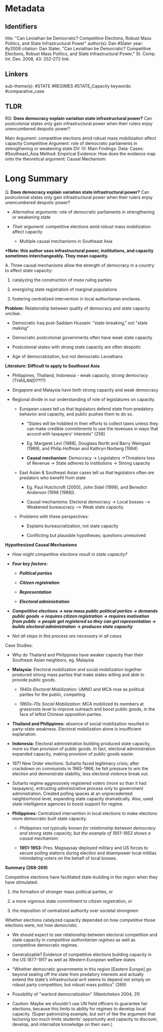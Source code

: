 # Metadata
## Identifiers
title: "Can Leviathan be Democratic? Competitive Elections, Robust Mass Politics, and State Infrastructural Power"
author(s): Dan #Slater
year: #y2008
citation: Dan Slater, "Can Leviathan be Democratic? Competitive Elections, Robust
Mass Politics, and State Infrastructural Power," St. Comp. Int. Dev.
2008, 43: 252-272
link: 

## Linkers

sub-theme(s): #STATE #REGIMES #STATE_Capacity
keywords: #comparative_case 

## TLDR

RQ: **Does democracy explain variation state infrastructural power?** Can
postcolonial states only gain infrastructural power when their rulers
enjoy unencumbered despotic power?

Main Argument: competitive elections amid robust mass mobilization affect capacity
Competitive Argument: role of democratic parliaments in strengthening or weakening state
DV:
IV:
Main Findings:
Data:
Cases: #Southeast_Asia 
Method:
Empirical Evidence: 
How does the evidence map onto the theoretical argument: 
Causal Mechanism: 
# Long Summary

Q. **Does democracy explain variation state infrastructural power?** Can
postcolonial states only gain infrastructural power when their rulers
enjoy unencumbered despotic power?

-   *Alternative arguments*: role of democratic parliaments in
    strengthening or weakening state

-   *Their argument:* competitive elections amid robust mass
    mobilization affect capacity

    -   Multiple causal mechanisms in Southeast Asia

**\*Note: this author uses infrastructural power, institutions, and
capacity sometimes interchangeably. They mean capacity.**

A. Three causal mechanisms allow the strength of democracy in a country
to affect state capacity:

1.  catalyzing the construction of mass ruling parties

2.  energizing state registration of marginal populations

3.  fostering centralized intervention in local authoritarian enclaves.

**Problem:** Relationship between quality of democracy and state
capacity unclear.

-   Democratic Iraq post-Saddam Hussein: "state-breaking," not "state
    making"

-   Democratic postcolonial governments often have weak state capacity

-   Postcolonial states with strong state capacity are often despotic

-   Age of democratization, but not democratic Leviathans

**Literature: Difficult to apply to Southeast Asia**

-   Philippines, Thailand, Indonesia - weak capacity, strong democracy
    (THAILAND????)

-   Singapore and Malaysia have both strong capacity and weak democracy

-   Regional divide in our understanding of role of legislatures on
    capacity.

    -   European cases tell us that legislators defend state from
        predatory behavior and capacity, and public pushes them to do
        so.

        -   "States will be hobbled in their efforts to collect taxes
            unless they can make credible commitments to use the
            revenues in ways that accord with taxpayers' interests"
            (256)

        -   Eg. Margaret Levi (1988), Douglass North and Barry Weingast
            (1989), and Philip Hoffman and Kathryn Norberg (1994)

        -   **Causal mechanism**: Democracy → Legislators →Threatens
            loss of Revenue → State adheres to institutions → Strong
            capacity

    -   East Asian & Southeast Asian cases tell us that legislators
        often *are* predators who benefit from state

        -   Eg. Paul Hutchcroft (2000), John Sidel (1999), and Benedict
            Anderson (1998 \[1988\]).

        -   Causal mechanisms: Electoral democracy -\> Local bosses
            \--\> Weakened bureaucracy \--\> Weak state capacity

    -   Problems with these perspectives:

        -   Explains bureaucratization, not state capacity

        -   Conflicting but plausible hypotheses; questions unresolved

**Hypothesized Causal Mechanisms**

-   *How might competitive elections result in state capacity?*

-   ***Four key factors:***

    -   ***Political parties***

    -   ***Citizen registration***

    -   ***Representation***

    -   ***Electoral administration***

-   ***Competitive elections → new mass public political parties →
    demands public goods → requires citizen registration → requires
    motivation from public → people get registered so they can get
    representation → builds electoral administration → produces state
    capacity***

-   *Not all steps in this process are necessary in all cases*

Case Studies:

-   Why do Thailand and Philippines have weaker capacity than their
    Southeast Asian neighbors, eg. Malaysia

<!-- -->

-   **Malaysia:** Electoral mobilization and social mobilization
    together produced strong mass parties that make states willing and
    able to provide public goods.

    -   *1940s Electoral Mobilization*: UMNO and MCA rose as political
        parties for the public, competing.

    -   *1960s-70s Social Mobilization*: MCA mobilized its members at
        grassroots level to improve outreach and boost public goods, in
        the face of leftist Chinese opposition parties.

-   **Thailand and Philippines:** absence of social mobilization
    resulted in party-state weakness. Electoral mobilization alone is
    insufficient explanation.

-   **Indonesia:** Electoral administration building produced state
    capacity, more so than provision of public goods. In fact, electoral
    administration expanded capacity, making provision of public goods
    easier.

<!-- -->

-   1971 New Order elections: Suharto faced legitimacy crisis; after
    crackdown on communists in 1965-1966, he felt pressure to win the
    election and demonstrate stability, less electoral violence break
    out.

-   Suharto regime aggressively registered voters (more so than it had
    taxpayers), entrusting administrative process only to government
    administration. Created polling spaces at an unprecedented
    neighborhood level, expanding state capacity dramatically. Also,
    used state intelligence agencies to boost support for regime.

<!-- -->

-   **Philippines:** Centralized intervention in local elections to make
    elections more democratic built state capacity.

    -   *Philippines not typically known for relationship between
        democracy and strong state capacity, but the example of
        1951-1953 shows a causal mechanism:*

    -   **1951-1953:** Pres. Magsaysay deployed military and US forces
        to secure polling stations during election and disempower local
        militias intimidating voters on the behalf of local bosses.

**Summary (268-269)**

Competitive elections have facilitated state-building in the region when
they have stimulated:

1.  the formation of stronger mass political parties, or

2.  a more vigorous state commitment to citizen registration, or

3.  the imposition of centralized authority over societal strongmen

Whether elections catalyzed capacity depended on how *competitive* those
elections were, not how *democratic.*

-   We should expect to see relationship between electoral competition
    and state capacity in *competitive authoritarian regimes* as well as
    competitive democratic regimes.

-   Generalizable? Evidence of competitive elections building capacity
    in the US 1877-1917 as well as Western European welfare states

-   "Whether democratic governments in this region \[Eastern Europe\] go
    beyond sealing off the state from predatory interests and actually
    extend the state's infrastructural writ seems to depend not simply
    on robust party competition, but robust mass politics" (269)

-   Possibility of "warlord democratization" (Wantchekon 2004, 31)

-   Caution: Maybe we shouldn't use UN field officers to guarantee fair
    elections, because this limits to ability for regimes to develop
    local capacity. (Super patronizing example, but sort of like the
    argument that lecturing too much limits students' opportunity and
    capacity to discover, develop, and internalize knowledge on their
    own.)
